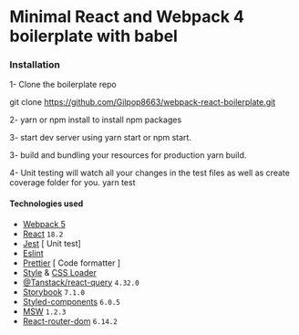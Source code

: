 # Minimal React and Webpack 4 boilerplate with babel

### Installation

1- Clone the boilerplate repo

git clone https://github.com/Gilpop8663/webpack-react-boilerplate.git

2- yarn or npm install to install npm packages

3- start dev server using yarn start or npm start.

3- build and bundling your resources for production yarn build.

4- Unit testing will watch all your changes in the test files as well as create coverage folder for you. yarn test

#### Technologies used

- [Webpack 5](https://github.com/webpack/webpack)
- [React](https://github.com/facebook/react) `18.2`
- [Jest](https://github.com/facebook/jest) [ Unit test]
- [Eslint](https://github.com/eslint/eslint/)
- [Prettier](https://github.com/prettier/prettier) [ Code formatter ]
- [Style](https://github.com/webpack-contrib/style-loader) & [CSS Loader](https://github.com/webpack-contrib/css-loader)
- [@Tanstack/react-query](https://tanstack.com/query/latest/docs/react/installation) `4.32.0`
- [Storybook](https://storybook.js.org/docs/react/get-started/install/) `7.1.0`
- [Styled-components](https://styled-components.com/docs/basics#installation) `6.0.5`
- [MSW](https://mswjs.io/) `1.2.3`
- [React-router-dom](https://reactrouter.com/en/main) `6.14.2`

